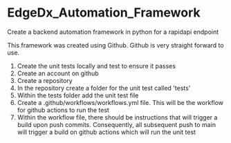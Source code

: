 # EdgeDx_Automation_Framework
Create a backend automation framework in python for a rapidapi endpoint 

This framework was created using Github. Github is very straight forward to use.
1) Create the unit tests locally and test to ensure it passes
2) Create an account on github
3) Create a repository
4) In the repository create a folder for the unit test called 'tests'
5) Within the tests folder add the unit test file
6) Create a .github/workflows/workflows.yml file. This will be the workflow for github actions to run the test
7) Within the workflow file, there should be instructions that will trigger a build upon push commits. Consequently, all subsequent push to main will trigger a build on github actions which will run the unit test
